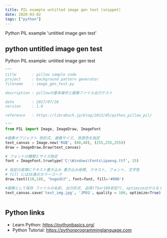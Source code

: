 ```yaml
---
title: PIL example untitled image gen test (snippet)
date: 2020-03-02
tags: ["python"]
---
```

Python PIL example 'untitled image gen test'


## python untitled image gen test

Python PIL example: untitled image gen test

```python
"""
title       : pillow sample code
project     : background pattern generator
filename    : image_gen_test.py

description : pillowの基本操作と画像ファイル出力テスト

date        : 2017/07/28
version     : 1.0

reference   : https://librabuch.jp/blog/2013/05/python_pillow_pil/

"""
from PIL import Image, ImageDraw, ImageFont

#画像オブジェクト 色形式, 画像サイズ, 背景色を指定
text_canvas = Image.new('RGB', (80,40), (255,255,255))
draw = ImageDraw.Draw(text_canvas)

# フォントの種類とサイズ指定
font = ImageFont.truetype('C:\Windows\Fonts\ipaexg.ttf', 15)

# 指定の座標にテキスト書き込み 書き込み座標, テキスト, フォント, 文字色
# fill には16進のカラーコード
draw.text((10,10), 'hogeほげ', font=font, fill='#000')

#画像として保存 ファイルの名前, 出力形式, 品質(75or100安定?), optimizeはやらなくてもよい?
text_canvas.save('text_img.jpg', 'JPEG', quality = 100, optimize=True)



```

## Python links

- Learn Python: https://pythonbasics.org/
- Python Tutorial: https://pythonprogramminglanguage.com
